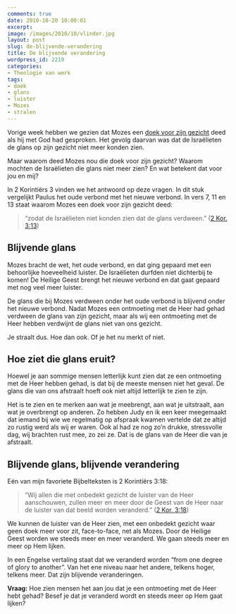 ```yaml
---
comments: true
date: 2010-10-20 10:00:01
excerpt:  
image: /images/2010/10/vlinder.jpg
layout: post
slug: de-blijvende-verandering
title: De blijvende verandering
wordpress_id: 2219
categories:
- Theologie van werk
tags:
- doek
- glans
- luister
- Mozes
- stralen
---
```


Vorige week hebben we gezien dat Mozes een [doek voor zijn gezicht](/2010/10/13/doek-voor-je-gezicht/) deed als hij met God  had gesproken. Het gevolg daarvan was dat de Israëlieten de glans op zijn gezicht niet meer konden zien.

Maar waarom deed Mozes nou die doek voor zijn gezicht? Waarom mochten de Israëlieten die glans niet meer zien? En wat betekent dat voor jou en mij?



In 2 Korintiërs 3 vinden we het antwoord op deze vragen. In dit stuk vergelijkt Paulus het oude verbond met het nieuwe verbond. In vers 7, 11 en 13 staat waarom Mozes een doek voor zijn gezicht deed:


> “zodat de Israëlieten niet konden zien dat de glans verdween.” ([2 Kor. 3:13](http://www.biblija.net/biblija.cgi?m=2+Kor+3:13&id42=0&id18=1&pos=0&l=nl&set=10))





## Blijvende glans


Mozes bracht de wet, het oude verbond, en dat ging gepaard met een behoorlijke hoeveelheid luister. De Israëlieten durfden niet dichterbij te komen! De Heilige Geest brengt het nieuwe verbond en dat gaat gepaard met nog veel meer luister.

De glans die bij Mozes verdween onder het oude verbond is blijvend onder het nieuwe verbond. Nadat Mozes een ontmoeting met de Heer had gehad verdween de glans van zijn gezicht, maar als wij een ontmoeting met de Heer hebben verdwijnt de glans niet van ons gezicht.

Je straalt dus. Hoe dan ook. Of je het nu merkt of niet.



## Hoe ziet die glans eruit?


Hoewel je aan sommige mensen letterlijk kunt zien dat ze een ontmoeting met de Heer hebben gehad, is dat bij de meeste mensen niet het geval. De glans die van ons afstraalt hoeft ook niet altijd letterlijk te zien te zijn.

Het is te zien en te merken aan wat je meebrengt, aan wat je uitstraalt, aan wat je overbrengt op anderen. Zo hebben Judy en ik een keer meegemaakt dat iemand bij wie we regelmatig op afspraak kwamen vertelde dat ze altijd zo rustig werd als wij er waren. Ook al had ze nog zo’n drukke, stressvolle dag, wij brachten rust mee, zo zei ze. Dat is de glans van de Heer die van je afstraalt.



## Blijvende glans, blijvende verandering


Eén van mijn favoriete Bijbelteksten is 2 Korintiërs 3:18:


> “Wij allen die met onbedekt gezicht de luister van de Heer aanschouwen, zullen meer en meer door de Geest van de Heer naar de luister van dat beeld worden veranderd.” ([2 Kor. 3:18](http://www.biblija.net/biblija.cgi?m=2+Kor+3:18&id42=0&id18=1&pos=0&l=nl&set=10))



We kunnen de luister van de Heer zien, met een onbedekt gezicht waar geen doek meer voor zit, face-to-face, net als Mozes. Door de Heilige Geest worden we steeds meer en meer veranderd. We gaan steeds meer en meer op Hem lijken.

In een Engelse vertaling staat dat we veranderd worden “from one degree of glory to another”. Van het ene niveau naar het andere, telkens hoger, telkens meer. Dat zijn blijvende veranderingen.

**Vraag:** Hoe zien mensen het aan jou dat je een ontmoeting met de Heer hebt gehad? Besef je dat je veranderd wordt en steeds meer op Hem gaat lijken?
